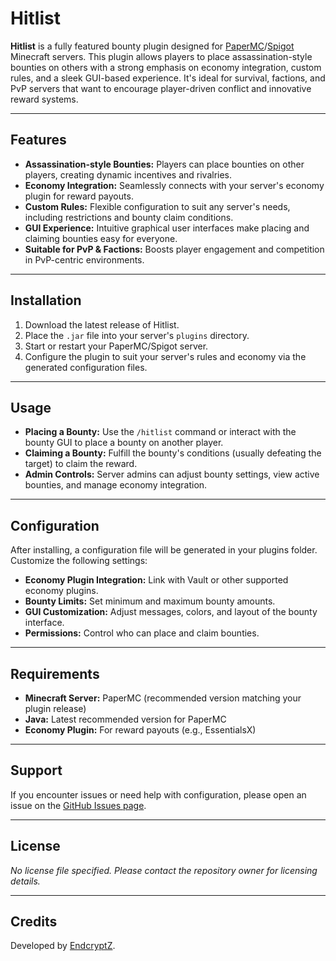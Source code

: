 # Hitlist

**Hitlist** is a fully featured bounty plugin designed for [PaperMC](https://papermc.io/)/[Spigot](https://www.spigotmc.org/) Minecraft servers. This plugin allows players to place assassination-style bounties on others with a strong emphasis on economy integration, custom rules, and a sleek GUI-based experience. It's ideal for survival, factions, and PvP servers that want to encourage player-driven conflict and innovative reward systems.

---

## Features

- **Assassination-style Bounties:** Players can place bounties on other players, creating dynamic incentives and rivalries.
- **Economy Integration:** Seamlessly connects with your server's economy plugin for reward payouts.
- **Custom Rules:** Flexible configuration to suit any server's needs, including restrictions and bounty claim conditions.
- **GUI Experience:** Intuitive graphical user interfaces make placing and claiming bounties easy for everyone.
- **Suitable for PvP & Factions:** Boosts player engagement and competition in PvP-centric environments.

---

## Installation

1. Download the latest release of Hitlist.
2. Place the `.jar` file into your server's `plugins` directory.
3. Start or restart your PaperMC/Spigot server.
4. Configure the plugin to suit your server's rules and economy via the generated configuration files.

---

## Usage

- **Placing a Bounty:** Use the `/hitlist` command or interact with the bounty GUI to place a bounty on another player.
- **Claiming a Bounty:** Fulfill the bounty's conditions (usually defeating the target) to claim the reward.
- **Admin Controls:** Server admins can adjust bounty settings, view active bounties, and manage economy integration.

---

## Configuration

After installing, a configuration file will be generated in your plugins folder. Customize the following settings:

- **Economy Plugin Integration:** Link with Vault or other supported economy plugins.
- **Bounty Limits:** Set minimum and maximum bounty amounts.
- **GUI Customization:** Adjust messages, colors, and layout of the bounty interface.
- **Permissions:** Control who can place and claim bounties.

---

## Requirements

- **Minecraft Server:** PaperMC (recommended version matching your plugin release)
- **Java:** Latest recommended version for PaperMC
- **Economy Plugin:** For reward payouts (e.g., EssentialsX)

---

## Support

If you encounter issues or need help with configuration, please open an issue on the [GitHub Issues page](https://github.com/EndcryptZ/Hitlist/issues).

---

## License

*No license file specified. Please contact the repository owner for licensing details.*

---

## Credits

Developed by [EndcryptZ](https://github.com/EndcryptZ).
